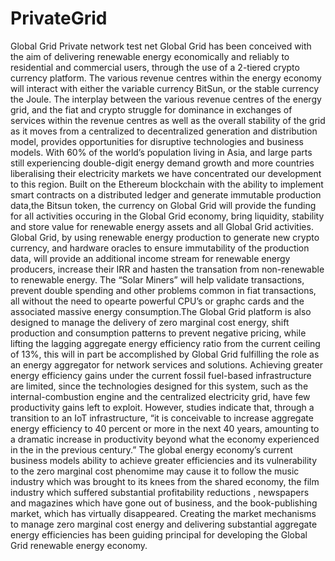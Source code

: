 # PrivateGrid
Global Grid Private network test net
Global Grid has been conceived with the aim of delivering renewable energy economically and reliably to residential and commercial users, through the use of a 2-tiered crypto currency platform. The various revenue centres within the energy economy will interact with either the variable currency BitSun, or the stable currency the Joule. The interplay between the various revenue centres of the energy grid, and the fiat and crypto struggle for dominance in exchanges of services within the revenue centres as well as the overall stability of the grid as it moves from a centralized to decentralized generation and distribution model, provides opportunities for disruptive technologies and business models. 
With 60% of the world’s population living in Asia, and large parts still experiencing double-digit energy demand growth and more countries liberalising their electricity markets we have concentrated our development to this region.
Built on the Ethereum blockchain with the ability to implement smart contracts on a distributed ledger and generate immutable production data,the Bitsun token, the currency on Global Grid will provide the funding for all activities occuring in the Global Grid economy, bring liquidity, stability and store value for renewable energy assets and all Global Grid activities.
Global Grid, by  using renewable energy production to generate new crypto currency, and hardware oracles to ensure immutability of the production data, will provide an additional income stream for renewable energy producers, increase their IRR and hasten the transation from non-renewable to renewable energy. The “Solar Miners” will help validate transactions, prevent double spending and other problems common in fiat transactions, all without the need to opearte powerful CPU’s or graphc cards and the associated massive energy consumption.The Global Grid platform is also designed to manage the delivery of zero marginal cost energy, shift production and consumption patterns to prevent negative pricing, while lifting the lagging aggregate energy efficiency ratio from the current ceiling of 13%, this will in part be accomplished by Global Grid fulfilling the role as an energy aggregator for network services and solutions.
Achieving greater energy efficiency gains under the current fossil fuel-based infrastructure are limited, since the technologies designed for this system, such as the internal-combustion engine and the centralized electricity grid, have few productivity gains left to exploit. However, studies indicate that, through a transition to an IoT infrastructure, “it is conceivable to increase aggregate energy efficiency to 40 percent or more in the next 40 years, amounting to a dramatic increase in productivity beyond what the economy experienced in the in the previous century.”
The global energy economy’s current business models ability to achieve greater efficiencies and its vulnerability to the zero marginal cost phenomime may cause it to follow the music industry which was brought to its knees from the shared economy, the film industry which suffered substantial profitability reductions , newspapers and magazines which have gone out of business, and the book-publishing market, which has virtually disappeared.
Creating the market mechanisms to manage zero marginal cost energy and delivering substantial aggregate energy efficiencies has been guiding principal for developing the Global Grid renewable energy economy.


